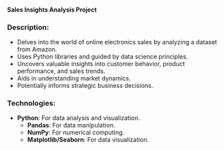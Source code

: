 #### Sales Insights Analysis Project
### Description:
- Delves into the world of online electronics sales by analyzing a dataset from Amazon.
- Uses Python libraries and guided by data science principles.
- Uncovers valuable insights into customer behavior, product performance, and sales trends.
- Aids in understanding market dynamics.
- Potentially informs strategic business decisions.

### Technologies:
- **Python**: For data analysis and visualization.
  - **Pandas**: For data manipulation.
  - **NumPy**: For numerical computing.
  - **Matplotlib/Seaborn**: For data visualization.
